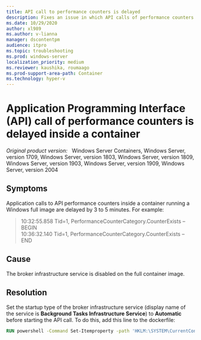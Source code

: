 ```yaml
---
title: API call to performance counters is delayed
description: Fixes an issue in which API calls of performance counters are delayed 3 or 5 minutes inside a container.
ms.date: 10/29/2020
author: xl989
ms.author: v-lianna
manager: dscontentpm
audience: itpro
ms.topic: troubleshooting
ms.prod: windows-server
localization_priority: medium
ms.reviewer: kaushika, roumaago
ms.prod-support-area-path: Container
ms.technology: hyper-v
---
```

# Application Programming Interface (API) call of performance counters is delayed inside a container

_Original product version:_ &nbsp; Windows Server Containers, Windows Server, version 1709, Windows Server, version 1803, Windows Server, version 1809, Windows Server, version 1903, Windows Server, version 1909, Windows Server, version 2004

## Symptoms

Application calls to API performance counters inside a container running a Windows full image are delayed by 3 to 5 minutes. For example:  

>10:32:55.858 Tid=1, PerformanceCounterCategory.CounterExists – BEGIN  
10:36:32.140 Tid=1, PerformanceCounterCategory.CounterExists – END

## Cause

The broker infrastructure service is disabled on the full container image.  

## Resolution

Set the startup type of the broker infrastructure service (display name of the service is **Background Tasks Infrastructure Service**) to **Automatic** before starting the API call. To do this, add this line to the dockerfile:  

```dockerfile
RUN powershell -Command Set-Itemproperty -path 'HKLM:\SYSTEM\CurrentControlSet\Services\BrokerInfrastructure' -Name 'Start' -value 2
```  
